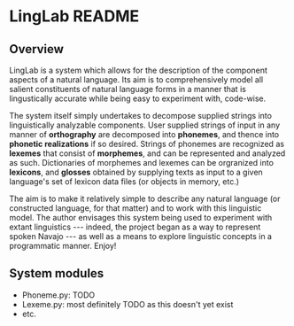LingLab README
==============


Overview
--------

LingLab is a system which allows for the description of the component aspects of a natural language. Its aim is to comprehensively model all salient constituents of natural language forms in a manner that is lingustically accurate while being easy to experiment with, code-wise.

The system itself simply undertakes to decompose supplied strings into linguistically analyzable components. User supplied strings of input in any manner of **orthography** are decomposed into **phonemes**, and thence into **phonetic realizations** if so desired. Strings of phonemes are recognized as **lexemes** that consist of **morphemes**, and can be represented and analyzed as such. Dictionaries of morphemes and lexemes can be orgranized into **lexicons**, and **glosses** obtained by supplying texts as input to a given language's set of lexicon data files (or objects in memory, etc.)

The aim is to make it relatively simple to describe any natural language (or constructed language, for that matter) and to work with this linguistic model. The author envisages this system being used to experiment with extant linguistics --- indeed, the project began as a way to represent spoken Navajo --- as well as a means to explore linguistic concepts in a programmatic manner. Enjoy!


System modules
--------------

* Phoneme.py: TODO
* Lexeme.py: most definitely TODO as this doesn't yet exist
* etc.




